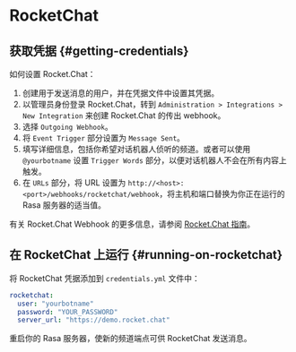 # RocketChat

## 获取凭据 {#getting-credentials}

如何设置 Rocket.Chat：

1. 创建用于发送消息的用户，并在凭据文件中设置其凭据。
2. 以管理员身份登录 Rocket.Chat，转到 `Administration > Integrations > New Integration` 来创建 Rocket.Chat 的传出 webhook。
3. 选择 `Outgoing Webhook`。
4. 将 `Event Trigger` 部分设置为 `Message Sent`。
5. 填写详细信息，包括你希望对话机器人侦听的频道。或者可以使用 `@yourbotname` 设置 `Trigger Words` 部分，以便对话机器人不会在所有内容上触发。
6. 在 `URLs` 部分，将 URL 设置为 `http://<host>:<port>/webhooks/rocketchat/webhook`，将主机和端口替换为你正在运行的 Rasa 服务器的适当值。

有关 Rocket.Chat Webhook 的更多信息，请参阅 [Rocket.Chat 指南](https://docs.rocket.chat/guides/administrator-guides/integrations)。

## 在 RocketChat 上运行 {#running-on-rocketchat}

将 RocketChat 凭据添加到 `credentials.yml` 文件中：

```yaml
rocketchat:
  user: "yourbotname"
  password: "YOUR_PASSWORD"
  server_url: "https://demo.rocket.chat"
```

重启你的 Rasa 服务器，使新的频道端点可供 RocketChat 发送消息。
